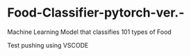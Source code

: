 # Food-Classifier-pytorch-ver.-
Machine Learning Model that classifies 101 types of Food



Test pushing using VSCODE